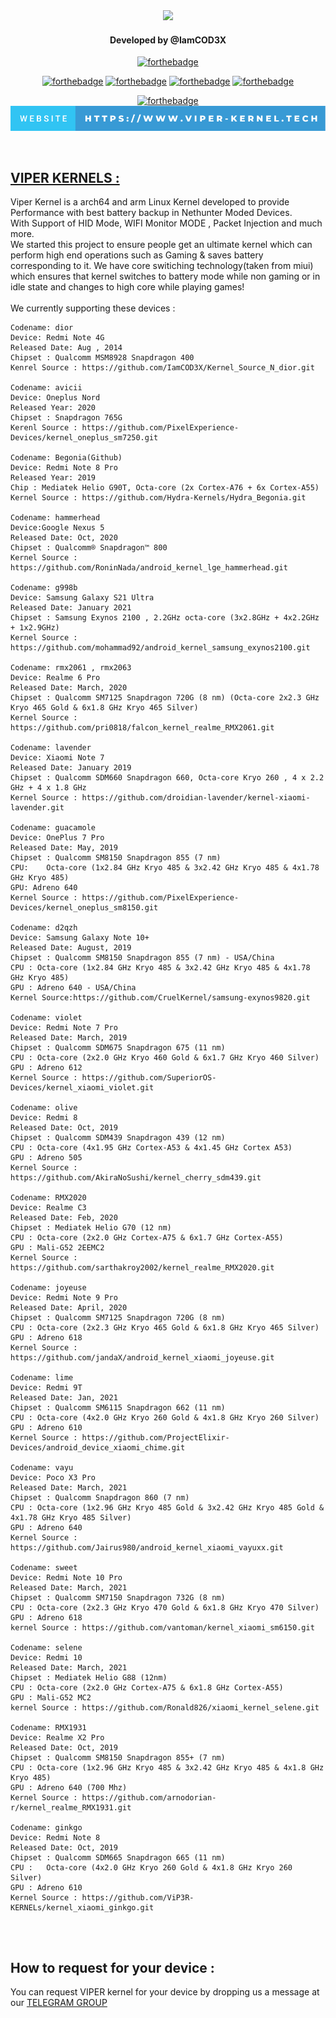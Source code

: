 <div id="header" align="center">
<img src="https://github.com/IamCOD3X/VIPER-KERNELS-/blob/main/VIPERKERNELS.png?raw=true" width="450"#/>
<h4>Developed by @IamCOD3X</h4> 

[![forthebadge](https://forthebadge.com/images/badges/built-with-love.svg)](https://forthebadge.com)

[![forthebadge](https://forthebadge.com/images/badges/made-with-c-plus-plus.svg)](https://forthebadge.com)
[![forthebadge](https://forthebadge.com/images/badges/made-with-c.svg)](https://forthebadge.com)
[![forthebadge](https://forthebadge.com/images/badges/built-by-developers.svg)](https://forthebadge.com)
[![forthebadge](https://forthebadge.com/images/badges/built-for-android.svg)](https://forthebadge.com)

[![forthebadge](https://forthebadge.com/images/badges/validated-html5.svg)](https://forthebadge.com)
  <br>
[![forthebadge](https://github.com/IamCOD3X/VIPER-KERNELS/blob/main/website-https___www.viper-kernel.tech.svg)](https://www.viper-kernel.tech)
  
</div>
</b>
<br>
<h2> <a href="https://t.me/ViPER_KERNELs/">VIPER KERNELS : </a></h2>
Viper Kernel is a arch64 and arm Linux Kernel developed to provide Performance with best battery backup in Nethunter Moded Devices. <br>
With Support of HID Mode, WIFI Monitor MODE , Packet Injection and much more. <br>
We started this project to ensure people get an ultimate kernel which can perform high end operations such as Gaming & saves battery corresponding to it.
We have core switiching technology(taken from miui) which ensures that kernel switches to battery mode while non gaming or in idle state and changes to high core while playing games!
<br>
<br>We currently supporting these devices :

```
Codename: dior
Device: Redmi Note 4G
Released Date: Aug , 2014
Chipset : Qualcomm MSM8928 Snapdragon 400
Kenrel Source : https://github.com/IamCOD3X/Kernel_Source_N_dior.git

Codename: avicii
Device: Oneplus Nord
Released Year: 2020
Chipset : Snapdragon 765G
Kerenl Source : https://github.com/PixelExperience-Devices/kernel_oneplus_sm7250.git

Codename: Begonia(Github)
Device: Redmi Note 8 Pro
Released Year: 2019
Chip : Mediatek Helio G90T, Octa-core (2x Cortex-A76 + 6x Cortex-A55)
Kernel Source : https://github.com/Hydra-Kernels/Hydra_Begonia.git

Codename: hammerhead
Device:Google Nexus 5
Released Date: Oct, 2020
Chipset : Qualcomm® Snapdragon™ 800
Kernel Source : https://github.com/RoninNada/android_kernel_lge_hammerhead.git

Codename: g998b
Device: Samsung Galaxy S21 Ultra
Released Date: January 2021
Chipset : Samsung Exynos 2100 , 2.2GHz octa-core (3x2.8GHz + 4x2.2GHz + 1x2.9GHz)
Kernel Source : https://github.com/mohammad92/android_kernel_samsung_exynos2100.git

Codename: rmx2061 , rmx2063
Device: Realme 6 Pro
Released Date: March, 2020
Chipset : Qualcomm SM7125 Snapdragon 720G (8 nm) (Octa-core 2x2.3 GHz Kryo 465 Gold & 6x1.8 GHz Kryo 465 Silver)
Kernel Source : https://github.com/pri0818/falcon_kernel_realme_RMX2061.git

Codename: lavender
Device: Xiaomi Note 7
Released Date: January 2019
Chipset : Qualcomm SDM660 Snapdragon 660, Octa-core Kryo 260 , 4 x 2.2 GHz + 4 x 1.8 GHz
Kernel Source : https://github.com/droidian-lavender/kernel-xiaomi-lavender.git

Codename: guacamole
Device: OnePlus 7 Pro
Released Date: May, 2019
Chipset : Qualcomm SM8150 Snapdragon 855 (7 nm)
CPU:	Octa-core (1x2.84 GHz Kryo 485 & 3x2.42 GHz Kryo 485 & 4x1.78 GHz Kryo 485)
GPU: Adreno 640
Kernel Source : https://github.com/PixelExperience-Devices/kernel_oneplus_sm8150.git

Codename: d2qzh
Device: Samsung Galaxy Note 10+
Released Date: August, 2019
Chipset : Qualcomm SM8150 Snapdragon 855 (7 nm) - USA/China
CPU : Octa-core (1x2.84 GHz Kryo 485 & 3x2.42 GHz Kryo 485 & 4x1.78 GHz Kryo 485)
GPU : Adreno 640 - USA/China
Kernel Source:https://github.com/CruelKernel/samsung-exynos9820.git

Codename: violet
Device: Redmi Note 7 Pro
Released Date: March, 2019
Chipset : Qualcomm SDM675 Snapdragon 675 (11 nm)
CPU : Octa-core (2x2.0 GHz Kryo 460 Gold & 6x1.7 GHz Kryo 460 Silver)
GPU : Adreno 612
Kernel Source : https://github.com/SuperiorOS-Devices/kernel_xiaomi_violet.git

Codename: olive
Device: Redmi 8
Released Date: Oct, 2019
Chipset : Qualcomm SDM439 Snapdragon 439 (12 nm)
CPU : Octa-core (4x1.95 GHz Cortex-A53 & 4x1.45 GHz Cortex A53)
GPU : Adreno 505
Kernel Source : https://github.com/AkiraNoSushi/kernel_cherry_sdm439.git

Codename: RMX2020
Device: Realme C3
Released Date: Feb, 2020
Chipset : Mediatek Helio G70 (12 nm)
CPU : Octa-core (2x2.0 GHz Cortex-A75 & 6x1.7 GHz Cortex-A55)
GPU : Mali-G52 2EEMC2
Kernel Source : https://github.com/sarthakroy2002/kernel_realme_RMX2020.git

Codename: joyeuse
Device: Redmi Note 9 Pro
Released Date: April, 2020
Chipset : Qualcomm SM7125 Snapdragon 720G (8 nm)
CPU : Octa-core (2x2.3 GHz Kryo 465 Gold & 6x1.8 GHz Kryo 465 Silver)
GPU : Adreno 618
Kernel Source : https://github.com/jandaX/android_kernel_xiaomi_joyeuse.git

Codename: lime
Device: Redmi 9T
Released Date: Jan, 2021
Chipset : Qualcomm SM6115 Snapdragon 662 (11 nm)
CPU : Octa-core (4x2.0 GHz Kryo 260 Gold & 4x1.8 GHz Kryo 260 Silver)
GPU : Adreno 610
Kernel Source : https://github.com/ProjectElixir-Devices/android_device_xiaomi_chime.git

Codename: vayu
Device: Poco X3 Pro
Released Date: March, 2021
Chipset : Qualcomm Snapdragon 860 (7 nm)
CPU : Octa-core (1x2.96 GHz Kryo 485 Gold & 3x2.42 GHz Kryo 485 Gold & 4x1.78 GHz Kryo 485 Silver)
GPU : Adreno 640
Kernel Source : https://github.com/Jairus980/android_kernel_xiaomi_vayuxx.git

Codename: sweet
Device: Redmi Note 10 Pro
Released Date: March, 2021
Chipset : Qualcomm SM7150 Snapdragon 732G (8 nm)
CPU : Octa-core (2x2.3 GHz Kryo 470 Gold & 6x1.8 GHz Kryo 470 Silver)
GPU : Adreno 618
kernel Source : https://github.com/vantoman/kernel_xiaomi_sm6150.git

Codename: selene
Device: Redmi 10
Released Date: March, 2021
Chipset : Mediatek Helio G88 (12nm)
CPU : Octa-core (2x2.0 GHz Cortex-A75 & 6x1.8 GHz Cortex-A55)
GPU : Mali-G52 MC2
kernel Source : https://github.com/Ronald826/xiaomi_kernel_selene.git

Codename: RMX1931
Device: Realme X2 Pro 
Released Date: Oct, 2019 
Chipset : Qualcomm SM8150 Snapdragon 855+ (7 nm) 
CPU : Octa-core (1x2.96 GHz Kryo 485 & 3x2.42 GHz Kryo 485 & 4x1.8 GHz Kryo 485) 
GPU : Adreno 640 (700 Mhz) 
Kernel Source : https://github.com/arnodorian-r/kernel_realme_RMX1931.git

Codename: ginkgo 
Device: Redmi Note 8 
Released Date: Oct, 2019 
Chipset : Qualcomm SDM665 Snapdragon 665 (11 nm) 
CPU : 	Octa-core (4x2.0 GHz Kryo 260 Gold & 4x1.8 GHz Kryo 260 Silver) 
GPU : Adreno 610 
Kernel Source : https://github.com/ViP3R-KERNELs/kernel_xiaomi_ginkgo.git


```
<br>
<h2> How to request for your device :</h2>
You can request VIPER kernel for your device by dropping us a message at our <a href="https://t.me/ViPER_KERNELs/">TELEGRAM GROUP </a>
